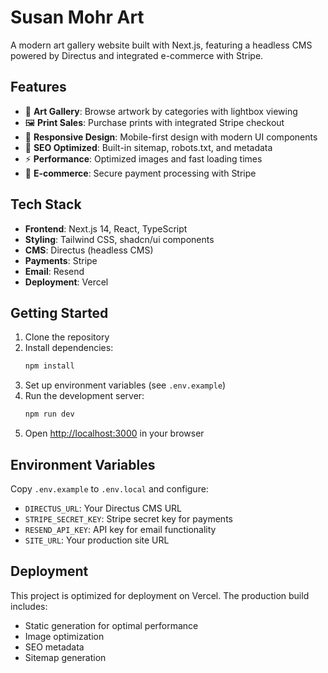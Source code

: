# Susan Mohr Art

A modern art gallery website built with Next.js, featuring a headless CMS powered by Directus and integrated e-commerce with Stripe.

## Features

- 🎨 **Art Gallery**: Browse artwork by categories with lightbox viewing
- 🖼️ **Print Sales**: Purchase prints with integrated Stripe checkout
- 📱 **Responsive Design**: Mobile-first design with modern UI components
- 🎯 **SEO Optimized**: Built-in sitemap, robots.txt, and metadata
- ⚡ **Performance**: Optimized images and fast loading times
- 🛒 **E-commerce**: Secure payment processing with Stripe

## Tech Stack

- **Frontend**: Next.js 14, React, TypeScript
- **Styling**: Tailwind CSS, shadcn/ui components
- **CMS**: Directus (headless CMS)
- **Payments**: Stripe
- **Email**: Resend
- **Deployment**: Vercel

## Getting Started

1. Clone the repository
2. Install dependencies:
   ```bash
   npm install
   ```
3. Set up environment variables (see `.env.example`)
4. Run the development server:
   ```bash
   npm run dev
   ```
5. Open [http://localhost:3000](http://localhost:3000) in your browser

## Environment Variables

Copy `.env.example` to `.env.local` and configure:

- `DIRECTUS_URL`: Your Directus CMS URL
- `STRIPE_SECRET_KEY`: Stripe secret key for payments
- `RESEND_API_KEY`: API key for email functionality
- `SITE_URL`: Your production site URL

## Deployment

This project is optimized for deployment on Vercel. The production build includes:

- Static generation for optimal performance
- Image optimization
- SEO metadata
- Sitemap generation